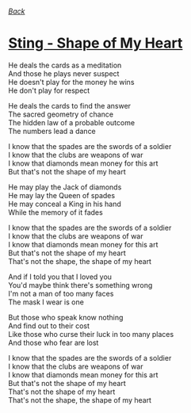 ###### [Back](../Readme.md)
# [Sting - Shape of My Heart](tabs.md)

He deals the cards as a meditation  
And those he plays never suspect  
He doesn't play for the money he wins  
He don't play for respect  

He deals the cards to find the answer  
The sacred geometry of chance  
The hidden law of a probable outcome  
The numbers lead a dance  

I know that the spades are the swords of a soldier  
I know that the clubs are weapons of war  
I know that diamonds mean money for this art  
But that's not the shape of my heart  

He may play the Jack of diamonds  
He may lay the Queen of spades  
He may conceal a King in his hand  
While the memory of it fades  

I know that the spades are the swords of a soldier  
I know that the clubs are weapons of war  
I know that diamonds mean money for this art  
But that's not the shape of my heart  
That's not the shape, the shape of my heart  

And if I told you that I loved you  
You'd maybe think there's something wrong  
I'm not a man of too many faces  
The mask I wear is one  

But those who speak know nothing  
And find out to their cost  
Like those who curse their luck in too many places  
And those who fear are lost  

I know that the spades are the swords of a soldier  
I know that the clubs are weapons of war  
I know that diamonds mean money for this art  
But that's not the shape of my heart  
That's not the shape of my heart  
That's not the shape, the shape of my heart  